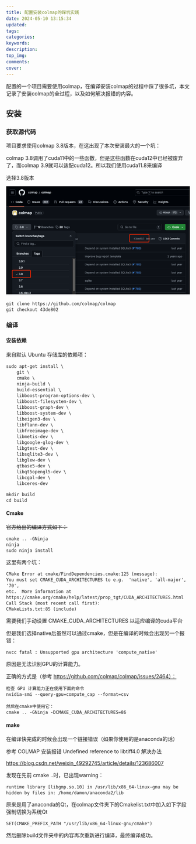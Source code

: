 ```yaml
---
title: 配置安装colmap的踩坑实践
date: 2024-05-10 13:15:34
updated:
tags:
categories:
keywords:
description:
top_img:
comments:
cover:
---
```


配置的一个项目需要使用colmap，在编译安装colmap的过程中踩了很多坑，本文记录了安装colmap的全过程，以及如何解决报错的内容。

## 安装

### 获取源代码

项目要求使用colmap 3.8版本，在这出现了本次安装最大的一个坑：

colmap 3.8调用了cuda11中的一些函数，但是这些函数在cuda12中已经被废弃了，而colmap 3.9就可以适配cuda12。所以我们使用cuda11.8来编译

选择3.8版本

![image-20240510134224098](https://raw.githubusercontent.com/WuJean/Picgo-blog/main/image-20240510134224098.png)

```
git clone https://github.com/colmap/colmap
git checkout 43de802
```

### 编译

#### 安装依赖

来自默认 Ubuntu 存储库的依赖项：

```
sudo apt-get install \
    git \
    cmake \
    ninja-build \
    build-essential \
    libboost-program-options-dev \
    libboost-filesystem-dev \
    libboost-graph-dev \
    libboost-system-dev \
    libeigen3-dev \
    libflann-dev \
    libfreeimage-dev \
    libmetis-dev \
    libgoogle-glog-dev \
    libgtest-dev \
    libsqlite3-dev \
    libglew-dev \
    qtbase5-dev \
    libqt5opengl5-dev \
    libcgal-dev \
    libceres-dev
```

```
mkdir build
cd build
```

#### Cmake

~~官方给出的编译方式如下：~~

```
cmake .. -GNinja
ninja
sudo ninja install
```

这里有两个坑：

```
CMake Error at cmake/FindDependencies.cmake:125 (message):
You must set CMAKE_CUDA_ARCHITECTURES to e.g.  'native', 'all-major', '70',
etc.  More information at
https://cmake.org/cmake/help/latest/prop_tgt/CUDA_ARCHITECTURES.html
Call Stack (most recent call first):
CMakeLists.txt:85 (include)
```

需要我们手动设置 CMAKE_CUDA_ARCHITECTURES 以适应编译的cuda平台

但是我们选择native后虽然可以通过cmake，但是在编译的时候会出现另一个报错：

```
nvcc fatal : Unsupported gpu architecture 'compute_native' 
```

原因是无法识别GPU的计算能力。

正确的方式是（参考 https://github.com/colmap/colmap/issues/2464）：

```
检查 GPU 计算能力正在使用下面的命令
nvidia-smi --query-gpu=compute_cap --format=csv

然后在cmake中使用它：
cmake .. -GNinja -DCMAKE_CUDA_ARCHITECTURES=86
```

#### make

在编译快完成的时候会出现一个链接错误（如果你使用的是anaconda的话）

参考 COLMAP 安装报错 Undefined reference to libtiff4.0 解决办法

https://blog.csdn.net/weixin_49292745/article/details/123686007

发现在先前 cmake ..时，已出现warning：

```
runtime library [libgmp.so.10] in /usr/lib/x86_64-linux-gnu may be hidden by files in: /home/damon/anaconda2/lib
```

原来是用了anaconda的Qt，在colmap文件夹下的Cmakelist.txt中加入如下字段强制切换为系统Qt

```
SET(CMAKE_PREFIX_PATH "/usr/lib/x86_64-linux-gnu/cmake")
```

然后删除build文件夹中的内容再次重新进行编译，最终编译成功。
